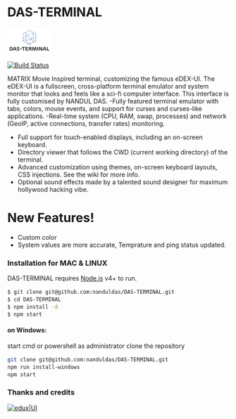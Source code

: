 # DAS-TERMINAL

[![edux|UI](https://raw.githubusercontent.com/nanduldas/DAS-TERMINAL/main/media/logo.png)](https://nodesource.com/products/nsolid)

[![Build Status](https://travis-ci.org/joemccann/dillinger.svg?branch=master)](https://github.com/nanduldas/DAS-TERMINAL)

MATRIX Movie Inspired terminal, customizing the famous eDEX-UI. The eDEX-UI is a fullscreen, cross-platform terminal emulator and system monitor that looks and feels like a sci-fi computer interface. This interface is fully customised by NANDUL DAS.
-Fully featured terminal emulator with tabs, colors, mouse events, and support for curses and curses-like applications.
-Real-time system (CPU, RAM, swap, processes) and network (GeoIP, active connections, transfer rates) monitoring.
- Full support for touch-enabled displays, including an on-screen keyboard.
- Directory viewer that follows the CWD (current working directory) of the terminal.
- Advanced customization using themes, on-screen keyboard layouts, CSS injections. See the wiki for more info.
- Optional sound effects made by a talented sound designer for maximum hollywood hacking vibe.
# New Features!
  - Custom color
  - System values are more accurate, Temprature and ping status updated.


### Installation for MAC & LINUX

DAS-TERMINAL requires [Node.js](https://nodejs.org/) v4+ to run.


```sh
$ git clone git@github.com:nanduldas/DAS-TERMINAL.git
$ cd DAS-TERMINAL
$ npm install -d
$ npm start
```
#### on Windows:

start cmd or powershell as administrator
clone the repository
```sh
git clone git@github.com:nanduldas/DAS-TERMINAL.git
npm run install-windows
npm start
```
### Thanks and credits
[![edux|UI](https://raw.githubusercontent.com/GitSquared/edex-ui/master/media/logo.png)]()



